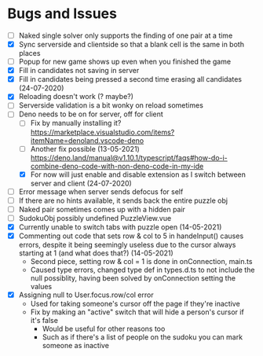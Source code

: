 # Bugs and Issues

- [ ] Naked single solver only supports the finding of one pair at a time
- [x] Sync serverside and clientside so that a blank cell is the same in both places
- [ ] Popup for new game shows up even when you finished the game
- [x] Fill in candidates not saving in server
- [x] Fill in candidates being pressed a second time erasing all candidates (24-07-2020)
- [x] Reloading doesn't work (? maybe?)
- [ ] Serverside validation is a bit wonky on reload sometimes
- [ ] Deno needs to be on for server, off for client
  - [ ] Fix by manually installing it? <https://marketplace.visualstudio.com/items?itemName=denoland.vscode-deno>
  - [ ] Another fix possible (13-05-2021) <https://deno.land/manual@v1.10.1/typescript/faqs#how-do-i-combine-deno-code-with-non-deno-code-in-my-ide>
  - [x] For now will just enable and disable extension as I switch between server and client (24-07-2020)
- [ ] Error message when server sends defocus for self
- [ ] If there are no hints available, it sends back the entire puzzle obj
- [ ] Naked pair sometimes comes up with a hidden pair
- [ ] SudokuObj possibly undefined PuzzleView.vue
- [x] Currently unable to switch tabs with puzzle open (14-05-2021)
- [x] Commenting out code that sets row & col to 5 in handeInput() causes errors, despite it being seemingly useless due to the cursor always starting at 1 (and what does that?) (14-05-2021)
  - Second piece, setting row & col = 1 is done in onConnection, main.ts
  - Caused type errors, changed type def in types.d.ts to not include the null possiblity, having been solved by onConnection setting the values
- [x] Assigning null to User.focus.row/col error
  - Used for taking someone's cursor off the page if they're inactive
  - Fix by making an "active" switch that will hide a person's cursor if it's false
    - Would be useful for other reasons too
    - Such as if there's a list of people on the sudoku you can mark someone as inactive
